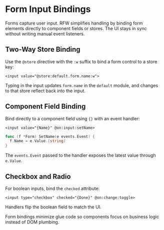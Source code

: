 # Form Input Bindings

Forms capture user input. RFW simplifies handling by binding form elements directly to component fields or stores. The UI stays in sync without writing manual event listeners.

## Two-Way Store Binding

Use the `@store` directive with the `:w` suffix to bind a form control to a store key:

```rtml
<input value="@store:default.form.name:w">
```

Typing in the input updates `form.name` in the `default` module, and changes to that store reflect back into the input.

## Component Field Binding

Bind directly to a component field using `{}` with an event handler:

```rtml
<input value="{Name}" @on:input:setName>
```

```go
func (f *Form) SetName(e events.Event) {
  f.Name = e.Value.(string)
}
```

The `events.Event` passed to the handler exposes the latest value through `e.Value`.

## Checkbox and Radio

For boolean inputs, bind the `checked` attribute:

```rtml
<input type="checkbox" checked="{Done}" @on:change:toggle>
```

Handlers flip the boolean field to match the UI.

Form bindings minimize glue code so components focus on business logic instead of DOM plumbing.
